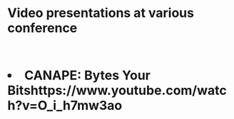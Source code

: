 <html>
<body>
<h1>Video presentations at various conference<h1><br>
<li><b>CANAPE: Bytes Your Bits</b>https://www.youtube.com/watch?v=O_i_h7mw3ao
</body>
</html>
